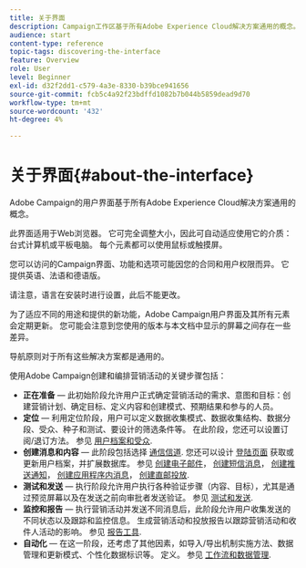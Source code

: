 ```yaml
---
title: 关于界面
description: Campaign工作区基于所有Adobe Experience Cloud解决方案通用的概念。
audience: start
content-type: reference
topic-tags: discovering-the-interface
feature: Overview
role: User
level: Beginner
exl-id: d32f2dd1-c579-4a3e-8330-b39bce941656
source-git-commit: fcb5c4a92f23bdffd1082b7b044b5859dead9d70
workflow-type: tm+mt
source-wordcount: '432'
ht-degree: 4%

---
```


# 关于界面{#about-the-interface}

Adobe Campaign的用户界面基于所有Adobe Experience Cloud解决方案通用的概念。

此界面适用于Web浏览器。 它可完全调整大小，因此可自动适应使用它的介质：台式计算机或平板电脑。 每个元素都可以使用鼠标或触摸屏。

您可以访问的Campaign界面、功能和选项可能因您的合同和用户权限而异。 它提供英语、法语和德语版。

请注意，语言在安装时进行设置，此后不能更改。

为了适应不同的用途和提供的新功能，Adobe Campaign用户界面及其所有元素会定期更新。 您可能会注意到您使用的版本与本文档中显示的屏幕之间存在一些差异。

导航原则对于所有这些解决方案都是通用的。

使用Adobe Campaign创建和编排营销活动的关键步骤包括：

* **正在准备**  — 此初始阶段允许用户正式确定营销活动的需求、意图和目标：创建营销计划、确定目标、定义内容和创建模式、预期结果和参与的人员。
* **定位**  — 利用定位阶段，用户可以定义数据收集模式、数据收集结构、数据分段、受众、种子和测试、要设计的筛选条件等。 在此阶段，您还可以设置订阅/退订方法。 参见 [用户档案和受众](../../audiences/using/about-profiles.md).
* **创建消息和内容**  — 此阶段包括选择 [通信信道](../../channels/using/get-started-communication-channels.md). 您还可以设计 [登陆页面](../../channels/using/getting-started-with-landing-pages.md) 获取或更新用户档案，并扩展数据库。 参见 [创建电子邮件](../../channels/using/creating-an-email.md)， [创建短信消息](../../channels/using/creating-an-sms-message.md)， [创建推送通知](../../channels/using/preparing-and-sending-a-push-notification.md)， [创建应用程序内消息](../../channels/using/about-in-app-messaging.md)， [创建直邮投放](../../channels/using/creating-the-direct-mail.md).
* **测试和发送**  — 执行阶段允许用户执行各种验证步骤（内容、目标），尤其是通过预览屏幕以及在发送之前向审批者发送验证。 参见 [测试和发送](../../sending/using/get-started-sending-messages.md).
* **监控和报告**  — 执行营销活动并发送不同消息后，此阶段允许用户收集发送的不同状态以及跟踪和监控信息。 生成营销活动和投放报告以跟踪营销活动和收件人活动的影响。 参见 [报告工具](../../reporting/using/about-dynamic-reports.md).
* **自动化**  — 在这一阶段，还考虑了其他因素，如导入/导出机制实施方法、数据管理和更新模式、个性化数据标识等。 定义。 参见 [工作流和数据管理](../../automating/using/get-started-workflows.md).
